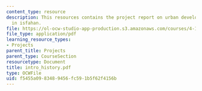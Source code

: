 ```yaml
---
content_type: resource
description: This resources contains the project report on urban development and analysis
  in isfahan.
file: https://ol-ocw-studio-app-production.s3.amazonaws.com/courses/4-175-case-studies-in-city-form-fall-2005/f5455a0983489456fc591b5f62f4156b_intro_history.pdf
file_type: application/pdf
learning_resource_types:
- Projects
parent_title: Projects
parent_type: CourseSection
resourcetype: Document
title: intro_history.pdf
type: OCWFile
uid: f5455a09-8348-9456-fc59-1b5f62f4156b
---
```

